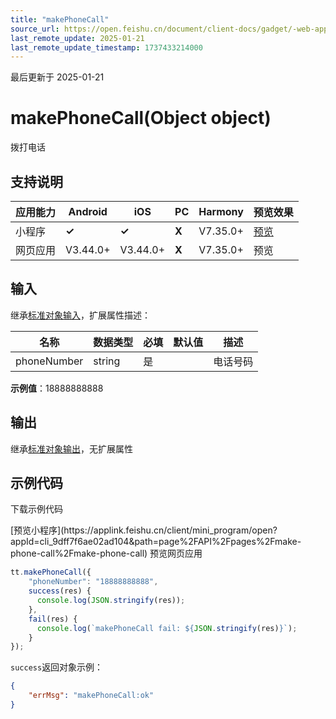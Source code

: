 ```yaml
---
title: "makePhoneCall"
source_url: https://open.feishu.cn/document/client-docs/gadget/-web-app-api/device/make-a-phone-call/makephonecall
last_remote_update: 2025-01-21
last_remote_update_timestamp: 1737433214000
---
```

最后更新于 2025-01-21

# makePhoneCall(Object object)

拨打电话

## 支持说明

应用能力 | Android | iOS | PC | Harmony | 预览效果
--- | --- | --- | --- | --- | ---
小程序 | **✓** | **✓** | **X** | V7.35.0+ | [预览](https://applink.feishu.cn/client/mini_program/open?appId=cli_9dff7f6ae02ad104&path=page%2FAPI%2Fpages%2Fmake-phone-call%2Fmake-phone-call)
网页应用 | V3.44.0+ | V3.44.0+ | **X** | V7.35.0+ | 预览

## 输入

继承[标准对象输入](https://open.feishu.cn/document/uYjL24iN/ukzNy4SO3IjL5cjM)，扩展属性描述：

名称 | 数据类型 | 必填 | 默认值 | 描述
--- | --- | --- | --- | ---
phoneNumber | string | 是 |  | 电话号码  
**示例值**：18888888888

## 输出

继承[标准对象输出](https://open.feishu.cn/document/uYjL24iN/ukzNy4SO3IjL5cjM#8c92acb8)，无扩展属性

## 示例代码

<md-download-code href="https://open.feishu.cn/document/uYjL24iN/uYDM04iNwQjL2ADN" mobileDisplay="none">下载示例代码</md-download-code>

<div style="display: flex">
          [预览小程序](https://applink.feishu.cn/client/mini_program/open?appId=cli_9dff7f6ae02ad104&path=page%2FAPI%2Fpages%2Fmake-phone-call%2Fmake-phone-call)
          预览网页应用

</div> 

```js
tt.makePhoneCall({
    "phoneNumber": "18888888888",
    success(res) {
      console.log(JSON.stringify(res));
    },
    fail(res) {
      console.log(`makePhoneCall fail: ${JSON.stringify(res)}`);
    }
});
```

`success`返回对象示例：
```json
{
    "errMsg": "makePhoneCall:ok"
}
```
